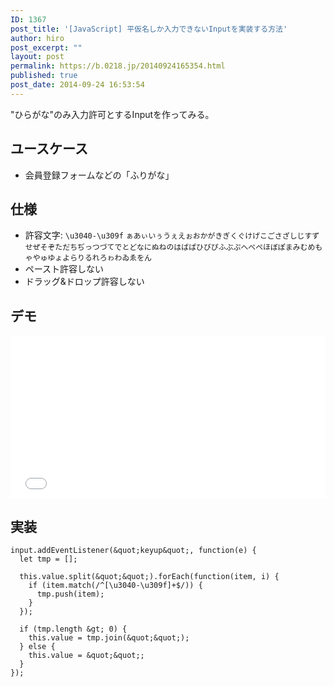 ```yaml
---
ID: 1367
post_title: '[JavaScript] 平仮名しか入力できないInputを実装する方法'
author: hiro
post_excerpt: ""
layout: post
permalink: https://b.0218.jp/20140924165354.html
published: true
post_date: 2014-09-24 16:53:54
---
```

"ひらがな"のみ入力許可とするInputを作ってみる。

<!--more-->

## ユースケース

- 会員登録フォームなどの「ふりがな」

## 仕様

- 許容文字: `\u3040-\u309f`
  `ぁあぃいぅうぇえぉおかがきぎくぐけげこごさざしじすずせぜそぞただちぢっつづてでとどなにぬねのはばぱひびぴふぶぷへべぺほぼぽまみむめもゃやゅゆょよらりるれろゎわゐゑをん`
- ペースト許容しない
- ドラッグ&ドロップ許容しない


## デモ

<iframe height='260' scrolling='no' title='Input that only accepts Hiragana' src='//codepen.io/hiro0218/embed/ZMQmYp/?height=265&theme-id=light&default-tab=result&embed-version=2' frameborder='no' allowtransparency='true' allowfullscreen='true' style='width: 100%;'>See the Pen <a href='https://codepen.io/hiro0218/pen/ZMQmYp/'>Input that only accepts Hiragana</a> by hiro (<a href='https://codepen.io/hiro0218'>@hiro0218</a>) on <a href='https://codepen.io'>CodePen</a>.
</iframe>

## 実装

```language-javascript
input.addEventListener(&quot;keyup&quot;, function(e) {
  let tmp = [];

  this.value.split(&quot;&quot;).forEach(function(item, i) {    
    if (item.match(/^[\u3040-\u309f]+$/)) {
      tmp.push(item);
    }
  });

  if (tmp.length &gt; 0) {
    this.value = tmp.join(&quot;&quot;);
  } else {
    this.value = &quot;&quot;;
  }
});
```